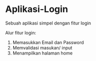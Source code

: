 # Aplikasi-Login
Sebuah aplikasi simpel dengan fitur login

Alur fitur login:
1. Memasukkan Email dan Password
2. Memvalidasi masukan/ input
3. Menampilkan halaman home
